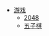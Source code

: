 
* [游戏](/static/html/game/)
   * [2048](/static/html/game/game2048)
   * [五子棋](/static/html/game/gobang)
